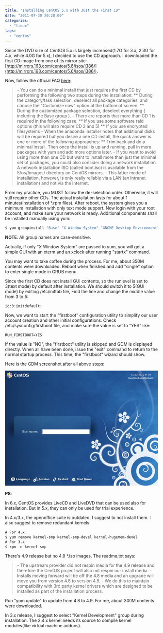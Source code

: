 ```yaml
---
title: "Installing CentOS 5.x with Just the First CD"
date: "2011-07-30 20:28:00"
categories: 
  - "linux"
tags: 
  - "centos"
---
```


Since the DVD size of CentOS 5.x is largely increased(1.7G for 3.x, 2.3G for 4.x, while 4.0G for 5.x), I decided to use the CD approach. I downloaded the first CD image from one of its mirror site: [http://mirrors.163.com/centos/5.6/isos/i386/](http://mirrors.163.com/centos/5.6/isos/i386/).

Now, follow the official FAQ [here](http://wiki.centos.org/FAQ/CentOS5#head-c79c201900d22f163a445f134fcc6c916eb3cb6e):

> \- You can do a minimal install that just requires the first CD by performing the following two steps during the installation: \*\* During the category/task selection, deselect all package categories, and choose the "Customize now" option at the bottom of screen. \*\* During the customized package selection, deselect everything ( including the Base group ). - There are reports that more than CD 1 is required in the following case: \*\* If you use some software raid options (this will also require CD 2 and 5) \*\* If you use encrypted filesystems - When the anaconda installer notes that additional disks will be required but you desire a one CD install, the quick answer is one or more of the following approaches: \*\* Trim back and do a minimal install. Then once the install is up and running, pull in more packages with yum and add more options later. - If you want to avoid using more than one CD but want to install more than just the minimal set of packages, you could also consider doing a network installation. A network installation ISO (called boot.iso) is available from the 5/os/<arch>/images/ directory on CentOS mirrors. - This latter mode of installation, however, is only really reliable via a LAN (an Intranet installation) and not via the Internet.

From my practice, you MUST follow the de-selection order. Otherwise, it will still require other CDs. The actual installation lasts for about 1 minutes(installation of \*.rpm files). After reboot, the system gives you a minimum installation with only text mode support. Now login with your root account, and make sure your network is ready. Additional components shall be installed manually using yum:

```bash
$ yum groupinstall "Base" "X Window System" "GNOME Desktop Environment"
```

**NOTE**: All group names are case-sensitive.

Actually, if only "X Window System" are passed to yum, you will get a simple GUI with an xterm and an xclock after running "startx" command.

You may want to take coffee during the process. For me, about 350M contents were downloaded. Reboot when finished and add "single" option to enter single mode in GRUB menu.

Since the first CD does not install GUI contents, so the runlevel is set to 3(text mode) by default after installation. We should switch it to 5(GUI mode) by editing /etc/inittab file, Find the line and change the middle value from 3 to 5:

```
id:3:initdefault:
```

Now, we want to start the "firstboot" configuration utility to simplify our user account creation and other initial configurations. Check /etc/sysconfig/firstboot file, and make sure the value is set to "YES" like:

```
RUN_FIRSTBOOT=YES
```

If the value is "NO", the "firstboot" utility is skipped and GDM is displayed directly. When all have been done, issue the "exit" command to return to the normal startup process. This time, the "firstboot" wizard should show.

Here is the GDM screenshot after all above steps:

![centos5_gdm](../../images/2011/centos5_gdm.jpg)

**PS**:

In 6.x, CentOS provides LiveCD and LiveDVD that can be used also for installation. But in 5.x, they can only be used for trial experience.

In 4.x/3.x, the openoffice suite is outdated, I suggest to not install them. I also suggest to remove redundant kernels:

```
# For 4.x
$ yum remove kernel-smp kernel-smp-devel kernel-hugemem-devel
# For 3.x
$ rpm -e kernel-smp
```

There's 4.9 release but no 4.9 \*.iso images. The readme.txt says:

> \- The upstream provider did not respin media for the 4.9 release and therefore the CentOS project will also not respin our install media. - Installs moving forward will be off the 4.8 media and an upgrade will move you from version 4.8 to version 4.9. - We do this to maintain compatibility with 3rd party kernel drivers which are designed to be installed as part of the installation process.

Run "yum update" to update from 4.8 to 4.9. For me, about 300M contents were downloaded.

In 3.x release, I suggest to select "Kernel Development" group during installation. The 2.4.x kernel needs its source to compile kernel modules(like virtual machine addons).

